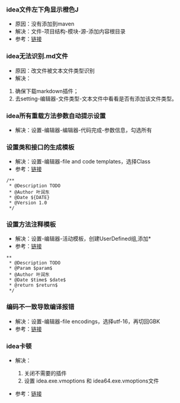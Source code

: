 ### idea文件左下角显示橙色J
- 原因：没有添加到maven
- 解决：文件-项目结构-模块-源-添加内容根目录
- 参考：[链接](https://jingyan.baidu.com/article/c910274b5c23a1cd361d2d3b.html)

### idea无法识别.md文件
- 原因：改文件被文本文件类型识别
- 解决：
1. 确保下载markdown插件；
2. 去setting-编辑器-文件类型-文本文件中看看是否有添加该文件类型。

### idea所有重载方法参数自动提示设置
- 解决：设置-编辑器-编辑器-代码完成-参数信息，勾选所有

### 设置类和接口的生成模板
- 解决：设置-编辑器-file and code templates，选择Class
- 参考：[链接](https://blog.csdn.net/qushaming/article/details/96867190)
```
/**
 * @Description TODO
 * @Author 叶润东
 * @Date ${DATE}
 * @Version 1.0
 */
```

### 设置方法注释模板
- 解决：设置-编辑器-活动模板，创建UserDefined组,添加*
- 参考：[链接](https://blog.csdn.net/qushaming/article/details/96867190)
```
**
 * @Description TODO
 * @Param $param$
 * @Author 叶润东
 * @Date $time$ $date$
 * @return $return$
 */
```

### 编码不一致导致编译报错
- 解决：设置-编辑器-file encodings，选择utf-16，再切回GBK
- 参考：[链接](https://blog.csdn.net/qq_41723615/article/details/103908486)

### idea卡顿

- 解决：
    1. 关闭不需要的插件
    2. 设置 idea.exe.vmoptions 和 idea64.exe.vmoptions文件
    
- 参考：[链接](https://www.pianshen.com/article/38181312109/)
